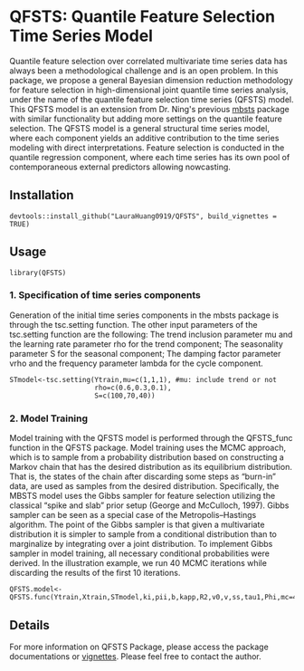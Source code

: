 # QFSTS: Quantile Feature Selection Time Series Model

Quantile feature selection over correlated multivariate time series data has always been a methodological challenge and is an open problem. In this package, we propose a general Bayesian dimension reduction methodology for feature selection in high-dimensional joint quantile time series analysis, under the name of the quantile feature selection time series (QFSTS) model. This QFSTS model is an extension from Dr. Ning's previous [mbsts](https://cran.r-project.org/web/packages/mbsts/index.html) package with similar functionality but adding more settings on the quantile feature selection. The QFSTS model is a general structural time series model, where each component yields an additive contribution to the time series modeling with direct interpretations. Feature selection is conducted in the quantile regression component, where each time series has its own pool of contemporaneous external predictors allowing nowcasting.

## Installation 

```{r install, tidy='formatR',eval=FALSE, echo=TRUE}
devtools::install_github("LauraHuang0919/QFSTS", build_vignettes = TRUE)
```

## Usage

```{r attach, echo=T, results='hide', message=F, warning=F, tidy='formatR'}
library(QFSTS)
```
### 1. Specification of time series components

Generation of the initial time series components in the mbsts package is through the tsc.setting function. The other input parameters of the tsc.setting function are the following: The trend inclusion parameter mu and the learning rate parameter rho for the trend component; The seasonality parameter S for the seasonal component; The damping factor parameter vrho and the frequency parameter lambda for the cycle component.

```{r conversion, tidy='formatR', tidy.opts=list(width.cutoff = 70),cache=T}
STmodel<-tsc.setting(Ytrain,mu=c(1,1,1), #mu: include trend or not
                     rho=c(0.6,0.3,0.1),
                     S=c(100,70,40))
```
### 2. Model Training

Model training with the QFSTS model is performed through the QFSTS_func function in the QFSTS package. Model training uses the MCMC approach, which is to sample from a probability distribution based on constructing a Markov chain that has the desired distribution as its equilibrium distribution. That is, the states of the chain after discarding some steps as “burn-in” data, are used as samples from the desired distribution. Specifically, the MBSTS model uses the Gibbs sampler for feature selection utilizing the classical “spike and slab” prior setup (George and McCulloch, 1997). Gibbs sampler can be seen as a special case of the Metropolis–Hastings algorithm. The point of the Gibbs sampler is that given a multivariate distribution it is simpler to sample from a conditional distribution than to marginalize by integrating over a joint distribution. To implement Gibbs sampler in model training, all necessary conditional probabilities were derived. In the illustration example, we run 40 MCMC iterations while discarding the results of the first 10 iterations.


```{r conversion, tidy='formatR', tidy.opts=list(width.cutoff = 70),cache=T}
QFSTS.model<-QFSTS.func(Ytrain,Xtrain,STmodel,ki,pii,b,kapp,R2,v0,v,ss,tau1,Phi,mc=40,burn=10)

```

## Details

For more information on QFSTS Package, please access the package documentations or [vignettes](https://github.com/LauraHuang0919/QFSTS/tree/main/vignette). Please feel free to contact the author.
